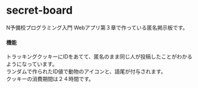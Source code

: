 # secret-board
N予備校プログラミング入門 Webアプリ第３章で作っている匿名掲示板です。

#### 機能  
トラッキングクッキーにIDをあてて、匿名のまま同じ人が投稿したことがわかるようになっています。  
ランダムで作られたID値で動物のアイコンと、語尾が付与されます。  
クッキーの消費期間は２４時間です。  
